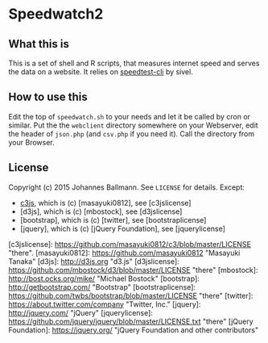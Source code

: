 # Speedwatch2

## What this is

This is a set of shell and R scripts, that measures internet speed and serves
the data on a website. It relies on [speedtest-cli] by sivel.

## How to use this

Edit the top of `speedwatch.sh` to your needs and let it be called by cron or
similar. Put the the `webclient` directory somewhere on your Webserver, edit
the header of `json.php` (and `csv.php` if you need it). Call the directory
from your Browser.

## License

Copyright (c) 2015 Johannes Ballmann. See `LICENSE` for details. Except:

* [c3js], which is (c) [masayuki0812], see [c3jslicense]
* [d3js], which is (c) [mbostock], see [d3jslicense]
* [bootstrap], which is (c) [twitter], see [bootstraplicense]
* [jquery], which is (c) [jQuery Foundation], see [jquerylicense]

[speedtest-cli]: https://github.com/sivel/speedtest-cli "speedtest-cli"
[c3js]: http://c3js.org "c3.js"
[c3jslicense]: https://github.com/masayuki0812/c3/blob/master/LICENSE "there".
[masayuki0812]: https://github.com/masayuki0812 "Masayuki Tanaka"
[d3js]: http://d3js.org "d3.js"
[d3jslicense]: https://github.com/mbostock/d3/blob/master/LICENSE "there"
[mbostock]: http://bost.ocks.org/mike/ "Michael Bostock"
[bootstrap]: http://getbootstrap.com/ "Bootstrap"
[bootstraplicense]: https://github.com/twbs/bootstrap/blob/master/LICENSE "there"
[twitter]: https://about.twitter.com/company "Twitter, Inc."
[jquery]: http://jquery.com/ "jQuery"
[jquerylicense]: https://github.com/jquery/jquery/blob/master/LICENSE.txt "there"
[jQuery Foundation]: https://jquery.org/ "jQuery Foundation and other contributors"
